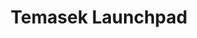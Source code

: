---
layout: page
title: Temasek Launchpad
permalink: /be-creative/temasek-launchpad/
third_nav_title: Be Creative

---